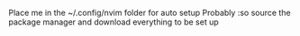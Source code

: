 Place me in the ~/.config/nvim folder for auto setup Probably :so source the package manager and download everything to be set up


